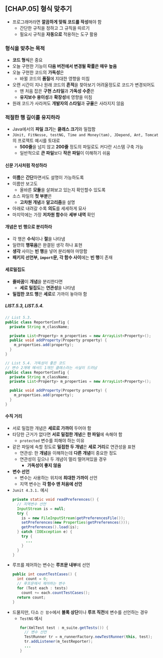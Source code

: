 ## [CHAP.05] 형식 맞추기
- 프로그래머라면 **깔끔하게 맞춰 코드를 작성**해야 함
  - 간단한 규칙을 정하고 그 규칙을 따르기
  - 필요시 규칙을 **자동으로** 적용하는 도구 활용

### 형식을 맞추는 목적
- **코드 형식**은 중요
- 오늘 구현한 기능이 **다음 버전에서 변경될 확률은 매우 높음**
- 오늘 구현한 코드의 **가독성**은
  - 바뀔 코드의 **품질**에 지대한 영향을 미침
- 오랜 시간이 지나 원래 코드의 **흔적**을 찾아보기 어려울정도로 코드가 변경되어도
  - 맨 처음 잡은 **구현 스타일**과 **가독성 수준**은
  - **유지보수 용이성**과 **확장성**에 영향을 미침
- 원래 코드가 사라져도 **개발자의 스타일**과 **규율**은 사라지지 않음

### 적절한 행 길이를 유지하라
- Java에서의 **파일 크기**는 **클래스 크기**와 밀접함
- `JUnit, FitNesse, testNG, Time and Money(tam), JDepend, Ant, Tomcat`의 프로젝트 예시를 토대로
  - **500줄**을 넘지 않고 **200줄** 정도의 파일로도 커다란 시스템 구축 가능
  - 일반적으로 **큰 파일**보다 **작은 파일**이 이해하기 쉬움

#### 신문 기사처럼 작성하라
- **이름**은 **간단**하면서도 설명이 가능하도록
- 이름만 보고도
  - 올바른 **모듈**을 살펴보고 있는지 확인할수 있도록
- 소스 파일의 **첫 부분**은
  - **고차원 개념**과 **알고리즘**을 설명
- 아래로 내려갈 수록 **의도**를 세세하게 묘사
- 마지막에는 가장 **저차원 함수**와 **세부 내역** 확인

#### 개념은 빈 행으로 분리하라
- 각 행은 **수식**이나 **절**을 나타냄
- 일련의 **행묶음**은 완결된 생각 하나 표현
- **생각** 사이는 **빈 행**을 넣어 분리해야 마땅함
- **패키지 선언부, `import`문, 각 함수 사이**에는 **빈 행**이 존재

#### 세로밀집도
- **줄바꿈**이 **개념**을 분리한다면
  - **세로 밀집도**는 **연관성**을 나타냄
- **밀접한 코드 행**은 **세로**로 가까이 놓아야 함

##### LIST.5.3, LIST.5.4.
```java
// List 5.3.
public class ReporterConfig {
  private String m_className;

  private List<Property> m_properties = new ArrayList<Property>();
  public void addProperty(Property property) {
    m_properties.add(property);
  }
}

// List 5.4. 가독성이 좋은 코드
// 변수 2개에 메서드 1개인 클래스라는 사실이 드러남
public class ReporterConfig {
  private String m_className;
  private List<Property> m_properties = new ArrayList<Property>();

  public void addProperty(Property property) {
    m_properties.add(property);
  }
}
```

#### 수직 거리
- 서로 밀접한 개념은 **세로로 가까이** 두어야 함
- 타당한 근거가 없다면 **서로 밀접한 개념**은 **한 파일**에 속해야 함
  - `protected` 변수를 피해야 하는 이유
- 같은 파일에 속할 정도로 **밀접한 두 개념**은 **세로 거리**로 연관성을 표현
  - 연관성: 한 **개념**을 이해하는데 **다른 개념**이 중요한 정도
  - 연관성이 깊으나 두 개념이 멀리 떨어져있을 경우
    - **가독성이 좋지 않음**
- **변수 선언**
  - 변수는 사용하는 위치에 **최대한 가까이** 선언
  - 지역 변수는 **각 함수 맨 처음에 선언**
- `Junit 4.3.1.` 예시
  ```java
  private static void readPreferences() {
    // 지역변수 선언
    InputStream is = null;
    try {
      is = new FileInputStream(getPreferencesFile());
      setPreferences(new Properties(getPreferences()));
      getPreferences().load(is);
    } catch (IOException e) {
      try {
        ...
      }
    }
  }
  ```
- 루프를 제어하는 변수는 **루프문 내부**에 선언
  ```java
  public int countTestCases() {
    int count = 0;
    // 루프문에서 제어하는 변수
    for (Test each : tests)
      count += each.countTestCases();
    return count;
  }
  ```
- 드물지만, 다소 `긴 함수`에서 **블록 상단**이나 **루프 직전**에 변수를 선언하는 경우
  - `TestNG` 예시
    ```java
    for(XmlTest test : m_suite.getTests()) {
      // 변수 선언
      TestRunner tr = m_runnerFactory.newTestRunner(this, test);
      tr.addListener(m_testReporter);
      ...
    }
    ```